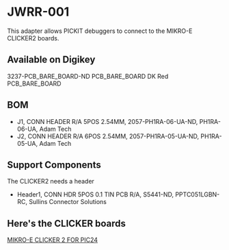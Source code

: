 JWRR-001
========

This adapter allows PICKIT debuggers to connect to the MIKRO-E CLICKER2 boards.

Available on Digikey
--------------------

3237-PCB_BARE_BOARD-ND‎ PCB_BARE_BOARD‎ DK Red PCB_BARE_BOARD

BOM
---

* J1, CONN HEADER R/A 5POS 2.54MM, 2057-PH1RA-06-UA-ND‎, PH1RA-06-UA‎, Adam Tech
* J2, CONN HEADER R/A 6POS 2.54MM, 2057-PH1RA-05-UA-ND‎, PH1RA-05-UA‎, Adam Tech

Support Components
------------------

The CLICKER2 needs a header

* Header1, CONN HDR 5POS 0.1 TIN PCB R/A, S5441-ND‎, PPTC051LGBN-RC‎, Sullins Connector Solutions

Here's the CLICKER boards
-------------------------

[MIKRO-E CLICKER 2 FOR PIC24](https://www.mikroe.com/clicker-2-for-pic24)




